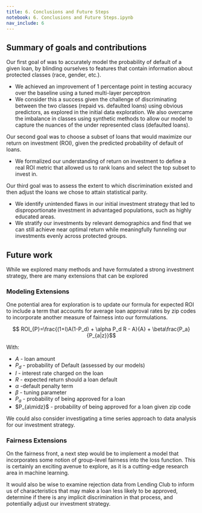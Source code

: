 ```yaml
---
title: 6. Conclusions and Future Steps
notebook: 6. Conclusions and Future Steps.ipynb
nav_include: 6
---
```


## Summary of goals and contributions

Our first goal of was to accurately model the probability of default of a given loan, by blinding ourselves to features that contain information about protected classes (race, gender, etc.).
- We achieved an improvement of 1 percentage point in testing accuracy over the baseline using a tuned multi-layer perceptron
- We consider this a success given the challenge of discriminating between the two classes (repaid vs. defaulted loans) using obvious predictors, as explored in the initial data exploration. We also overcame the imbalance in classes using synthetic methods to allow our model to capture the nuances of the under represented class (defaulted loans).


Our second goal was to choose a subset of loans that would maximize our return on investment (ROI), given the predicted probability of default of loans.

- We formalized our understanding of return on investment to define a real ROI metric that allowed us to rank loans and select the top subset to invest in.

Our third goal was to assess the extent to which discrimination existed and then adjust the loans we chose to attain statistical parity. 

- We identify unintended flaws in our initial investment strategy that led to disproportionate investment in advantaged populations, such as highly educated areas.
- We stratify our investments by relevant demographics and find that we can still achieve near optimal return while meaningfully funneling our investments evenly across protected groups.

## Future work

While we explored many methods and have formulated a strong investment strategy, there are many extensions that can be explored

### Modeling Extensions

One potential area for exploration is to update our formula for expected ROI to include a term that accounts for average loan approval rates by zip codes to incorporate another measure of fairness into our formulations.

$$ ROI_{P}=\frac{(1+I)A(1-P_d) + \alpha P_d R - A}{A} + \beta\frac{P_a}{P_{a|z}}$$

With: 
* $A$   - loan amount
* $P_d$ - probability of Default (assessed by our models)
* $I$   - interest rate charged on the loan
* $R$   - expected return should a loan default
* $\alpha$ -default penalty term
* $\beta$ - tuning parameter
* $P_a$ - probability of being approved for a loan 
* $P_{a\midz}$ - probability of being approved for a loan given zip code

We could also consider investigating a time series approach to data analysis for our investment strategy.

### Fairness Extensions

On the fairness front, a next step would be to implement a model that incorporates some notion of group-level fairness into the loss function. This is certainly an exciting avenue to explore, as it is a cutting-edge research area in machine learning.

It would also be wise to examine rejection data from Lending Club to inform us of characteristics that may make a loan less likely to be approved, determine if there is any implicit discrimination in that process, and potentially adjust our investment strategy.
